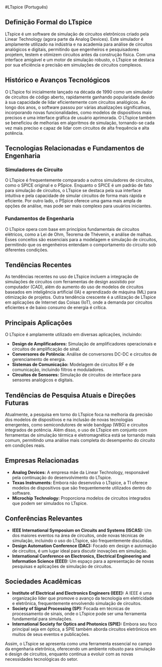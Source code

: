 #LTspice (Português)

## Definição Formal do LTspice

LTspice é um software de simulação de circuitos eletrônicos criado pela Linear Technology (agora parte da Analog Devices). Este simulador é amplamente utilizado na indústria e na academia para análise de circuitos analógicos e digitais, permitindo que engenheiros e pesquisadores projetem, testem e otimizem circuitos antes da construção física. Com uma interface amigável e um motor de simulação robusto, o LTspice se destaca por sua eficiência e precisão em simulações de circuitos complexos.

## Histórico e Avanços Tecnológicos

O LTspice foi inicialmente lançado na década de 1990 como um simulador de circuitos de código aberto, rapidamente ganhando popularidade devido à sua capacidade de lidar eficientemente com circuitos analógicos. Ao longo dos anos, o software passou por várias atualizações significativas, incorporando novas funcionalidades, como modelos de dispositivos mais precisos e uma interface gráfica de usuário aprimorada. O LTspice também se beneficiou de melhorias em algoritmos de simulação, tornando-se cada vez mais preciso e capaz de lidar com circuitos de alta frequência e alta potência.

## Tecnologias Relacionadas e Fundamentos de Engenharia

### Simuladores de Circuito

O LTspice é frequentemente comparado a outros simuladores de circuitos, como o SPICE original e o PSpice. Enquanto o SPICE é um padrão de fato para simulação de circuitos, o LTspice se destaca pela sua interface intuitiva e pela capacidade de simular circuitos de forma mais rápida e eficiente. Por outro lado, o PSpice oferece uma gama mais ampla de opções de análise, mas pode ser mais complexo para usuários iniciantes.

### Fundamentos de Engenharia

O LTspice opera com base em princípios fundamentais de circuitos elétricos, como a Lei de Ohm, Teorema de Thévenin, e análise de malhas. Esses conceitos são essenciais para a modelagem e simulação de circuitos, permitindo que os engenheiros entendam o comportamento do circuito sob diferentes condições.

## Tendências Recentes

As tendências recentes no uso de LTspice incluem a integração de simulações de circuitos com ferramentas de design assistido por computador (CAD), além do aumento do uso de modelos de circuitos baseados em inteligência artificial (IA) e aprendizado de máquina (ML) para otimização de projetos. Outra tendência crescente é a utilização de LTspice em aplicações de Internet das Coisas (IoT), onde a demanda por circuitos eficientes e de baixo consumo de energia é crítica.

## Principais Aplicações

O LTspice é amplamente utilizado em diversas aplicações, incluindo:

- **Design de Amplificadores:** Simulação de amplificadores operacionais e circuitos de amplificação de sinal.
- **Conversores de Potência:** Análise de conversores DC-DC e circuitos de gerenciamento de energia.
- **Sistemas de Comunicação:** Modelagem de circuitos RF e de comunicação, incluindo filtros e moduladores.
- **Circuitos de Sensores:** Simulação de circuitos de interface para sensores analógicos e digitais.

## Tendências de Pesquisa Atuais e Direções Futuras

Atualmente, a pesquisa em torno do LTspice foca na melhoria da precisão dos modelos de dispositivos e na inclusão de novas tecnologias emergentes, como semicondutores de wide bandgap (WBG) e circuitos integrados de potência. Além disso, o uso de LTspice em conjunto com ferramentas de simulação térmica e eletromagnética está se tornando mais comum, permitindo uma análise mais completa do desempenho do circuito em condições reais.

## Empresas Relacionadas

- **Analog Devices:** A empresa mãe da Linear Technology, responsável pela continuação do desenvolvimento do LTspice.
- **Texas Instruments:** Embora não desenvolva o LTspice, a TI oferece modelos de dispositivos que são frequentemente utilizados dentro do software.
- **Microchip Technology:** Proporciona modelos de circuitos integrados que podem ser simulados no LTspice.

## Conferências Relevantes

- **IEEE International Symposium on Circuits and Systems (ISCAS):** Um dos maiores eventos na área de circuitos, onde novas técnicas de simulação, incluindo o uso do LTspice, são frequentemente discutidas.
- **Design Automation Conference (DAC):** Focado em design e automação de circuitos, é um lugar ideal para discutir inovações em simulação.
- **International Conference on Electronics, Electrical Engineering and Information Science (EEEI):** Um espaço para a apresentação de novas pesquisas e aplicações de simulação de circuitos.

## Sociedades Acadêmicas

- **Institute of Electrical and Electronics Engineers (IEEE):** A IEEE é uma organização líder que promove o avanço da tecnologia em eletricidade e eletrônica, frequentemente envolvendo simulação de circuitos.
- **Society of Signal Processing (SP):** Focada em técnicas de processamento de sinais, onde o LTspice pode ser uma ferramenta fundamental para simulações.
- **International Society for Optics and Photonics (SPIE):** Embora seu foco principal seja em óptica, a SPIE também aborda circuitos eletrônicos em muitos de seus eventos e publicações.

Assim, o LTspice se apresenta como uma ferramenta essencial no campo da engenharia eletrônica, oferecendo um ambiente robusto para simulação e design de circuitos, enquanto continua a evoluir com as novas necessidades tecnológicas do setor.
